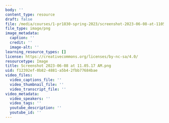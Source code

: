 ```yaml
---
body: ''
content_type: resource
draft: false
file: /media/courses/1-pr1830-spring-2023/screenshot-2023-06-08-at-110517-am.png
file_type: image/png
image_metadata:
  caption: ''
  credit: ''
  image-alt: ''
learning_resource_types: []
license: https://creativecommons.org/licenses/by-nc-sa/4.0/
resourcetype: Image
title: Screenshot 2023-06-08 at 11.05.17 AM.png
uid: f12392ef-0b82-4881-a5b4-2fbb77684bae
video_files:
  video_captions_file: ''
  video_thumbnail_file: ''
  video_transcript_file: ''
video_metadata:
  video_speakers: ''
  video_tags: ''
  youtube_description: ''
  youtube_id: ''
---
```

